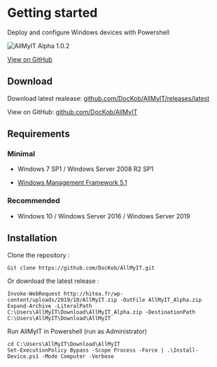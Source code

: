 
# Getting started

  

Deploy and configure Windows devices with Powershell


![AllMyIT Alpha 1.0.2](https://i2.wp.com/hitea.fr/wp-content/uploads/2019/10/AllMyIT.jpg?fit=609%2C103&ssl=1)


[View on GitHub](https://github.com/DocKob/AllMyIT)


## Download



Download latest realease: [github.com/DocKob/AllMyIT/releases/latest](https://github.com/DocKob/AllMyIT/releases/latest)


View on GitHub: [github.com/DocKob/AllMyIT](https://github.com/DocKob/AllMyIT)



## Requirements



### Minimal

  

- Windows 7 SP1 / Windows Server 2008 R2 SP1

-  [Windows Management Framework 5.1](https://www.microsoft.com/en-us/download/details.aspx?id=54616)

  

### Recommended

  

- Windows 10 / Windows Server 2016 / Windows Server 2019



## Installation

Clone the repository :

    Git clone https://github.com/DocKob/AllMyIT.git

Or download the latest release : 

    Invoke-WebRequest http://hitea.fr/wp-content/uploads/2019/10/AllMyIT.zip -OutFile AllMyIT_Alpha.zip
    Expand-Archive -LiteralPath C:\Users\AllMyIT\Download\AllMyIT_Alpha.zip -DestinationPath C:\Users\AllMyIT\Download\AllMyIT

Run AllMyIT in Powershell (run as Administrator)

    cd C:\Users\AllMyIT\Download\AllMyIT
    Set-ExecutionPolicy Bypass -Scope Process -Force | .\Install-Device.ps1 -Mode Computer -Verbose